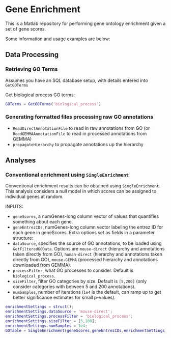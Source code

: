 # Gene Enrichment

This is a Matlab repository for performing gene ontology enrichment given a set of gene scores.

Some information and usage examples are below:

## Data Processing

### Retrieving GO Terms

Assumes you have an SQL database setup, with details entered into `GetGOTerms`

Get biological process GO terms:
```matlab
GOTerms = GetGOTerms('biological_process')
```

### Generating formatted files processing raw GO annotations

* `ReadDirectAnnotationFile` to read in raw annotations from GO (or `ReadGEMMAAnnotationFile` to read in processed annotations from GEMMA)
* `propagateHierarchy` to propagate annotations up the hierarchy

## Analyses
### Conventional enrichment using `SingleEnrichment`
Conventional enrichment results can be obtained using `SingleEnrichment`.
This analysis considers a null model in which scores can be assigned to individual genes at random.

INPUTS:
* `geneScores`, a numGenes-long column vector of values that quantifies something about each gene.
* `geneEntrezIDs`, numGenes-long column vector labeling the entrez ID for each gene in geneScores.
Extra options set as fields in a parameter structure:
* `dataSource`, specifies the source of GO annotations, to be loaded using `GetFilteredGOData`. Options are `mouse-direct` (hierarchy and annotations taken directly from GO), `human-direct` (hierarchy and annotations taken directly from GO), `mouse-GEMMA` (processed hierarchy and annotations downloaded from GEMMA).
* `processFilter`, what GO processes to consider. Default is `biological_process`.
* `sizeFilter`, filter GO categories by size. Default is `[5,200]` (only consider categories with between 5 and 200 annotations).
* `numSamples`, number of iterations (`1e4` is the default, can ramp up to get better significance estimates for small p-values).

```matlab
enrichmentSettings = struct();
enrichmentSettings.dataSource = 'mouse-direct';
enrichmentSettings.processFilter = 'biological_process';
enrichmentSettings.sizeFilter = [5,100];
enrichmentSettings.numSamples = 1e4;
GOTable = SingleEnrichment(geneScores,geneEntrezIDs,enrichmentSettings);
```

